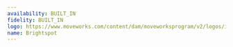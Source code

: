 ```yaml
---
availability: BUILT_IN
fidelity: BUILT_IN
logo: https://www.moveworks.com/content/dam/moveworksprogram/v2/logos/integration-logos/brightspot-integration-logo-primary.svg
name: Brightspot
---
```

